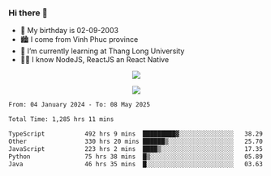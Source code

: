 ### Hi there 👋
- 🎂 My birthday is 02-09-2003
- 🏙️ I come from Vinh Phuc province
- 🌱 I’m currently learning at Thang Long University
- 🧑‍💻 I know NodeJS, ReactJS an React Native
<p align="center"><img src="https://github-readme-stats.vercel.app/api?username=tmquang0209&show_icons=true&theme=gradient"></p>
<p align="center"><img src="https://github-readme-stats.vercel.app/api/top-langs/?username=tmquang0209&hide=scss,css&langs_count=10"></p>
<!--START_SECTION:waka-->

```txt
From: 04 January 2024 - To: 08 May 2025

Total Time: 1,285 hrs 11 mins

TypeScript           492 hrs 9 mins  █████████▓░░░░░░░░░░░░░░░   38.29 %
Other                330 hrs 20 mins ██████▒░░░░░░░░░░░░░░░░░░   25.70 %
JavaScript           223 hrs 2 mins  ████▒░░░░░░░░░░░░░░░░░░░░   17.35 %
Python               75 hrs 38 mins  █▒░░░░░░░░░░░░░░░░░░░░░░░   05.89 %
Java                 46 hrs 35 mins  █░░░░░░░░░░░░░░░░░░░░░░░░   03.63 %
```

<!--END_SECTION:waka-->
